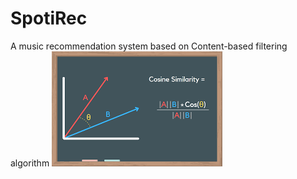 # SpotiRec
A music recommendation system based on Content-based filtering algorithm
![cosine similarity](Cosine_similarity.png?raw=true "Title")
